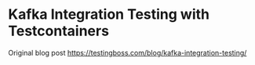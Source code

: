 # Kafka Integration Testing with Testcontainers

Original blog post https://testingboss.com/blog/kafka-integration-testing/